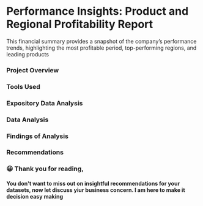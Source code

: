 # Performance Insights: Product and Regional Profitability Report

This financial summary provides a snapshot of the company’s performance trends, highlighting the most profitable period, top-performing regions, and leading products


### Project Overview


### Tools Used


### Expository Data Analysis 


### Data Analysis


### Findings of Analysis 


### Recommendations 



### 😀  Thank you for reading, 

#### You don't want to miss out on insightful recommendations for your datasets, now let discuss yiur business concern. I am here to make it decision easy making 




